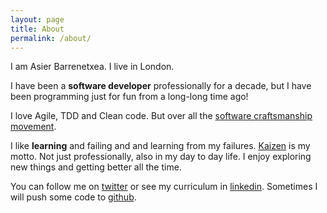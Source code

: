 ```yaml
---
layout: page
title: About
permalink: /about/
---
```


I am Asier Barrenetxea. I live in London.

I have been a **software developer** professionally for a decade, but I have been programming just for fun from a long-long time ago!

I love Agile, TDD and Clean code. But over all the [software craftsmanship movement](http://manifesto.softwarecraftsmanship.org/).

I like **learning** and failing and and learning from my failures. [Kaizen](https://en.wikipedia.org/wiki/Kaizen) is my motto. Not just professionally, also in my day to day life. I enjoy exploring new things and getting better all the time.

You can follow me on [twitter](http://twitter.com/asier_ba) or see my curriculum in [linkedin](https://uk.linkedin.com/in/asierba). Sometimes I will push some code to [github](http://github.com/asierba).